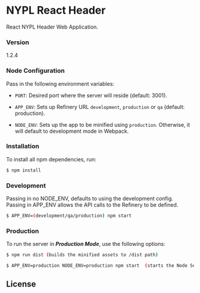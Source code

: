 # NYPL React Header

React NYPL Header Web Application.

### Version
1.2.4

### Node Configuration
Pass in the following environment variables:  

- `PORT`: Desired port where the server will reside (default: 3001).

- `APP_ENV`: Sets up Refinery URL `development`, `production` or `qa` (default: production).

- `NODE_ENV`: Sets up the app to be minified using `production`. Otherwise, it will default to development mode in Webpack.


### Installation
To install all npm dependencies, run:

```sh
$ npm install
```

### Development
Passing in no NODE_ENV, defaults to using the development config.
Passing in APP_ENV allows the API calls to the Refinery to be defined.

```sh
$ APP_ENV=(development/qa/production) npm start
```


### Production
To run the server in ***Production Mode***, use the following options:

```sh
$ npm run dist (builds the minified assets to /dist path)
```

```sh
$ APP_ENV=production NODE_ENV=production npm start  (starts the Node Server with proper environment)
```


License
----
